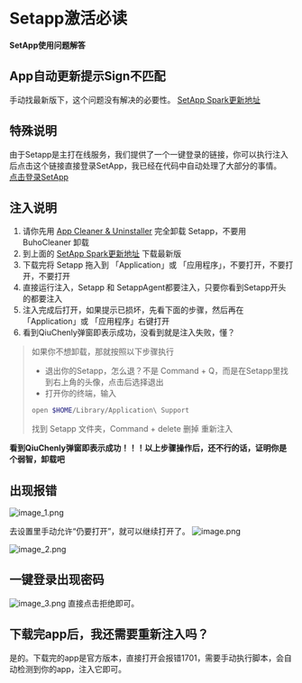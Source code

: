 # Setapp激活必读

**SetApp使用问题解答**

## App自动更新提示Sign不匹配

手动找最新版下，这个问题没有解决的必要性。
[SetApp Spark更新地址](https://store.setapp.com/updates/beta.xml)

## 特殊说明

由于Setapp是主打在线服务，我们提供了一个一键登录的链接，你可以执行注入后点击这个链接直接登录SetApp，我已经在代码中自动处理了大部分的事情。\
[点击登录SetApp](setapp://system/sign_in?access_token=fuckingyoutoken&user_email=qiuchenly@outlook.com)

## 注入说明
1. 请你先用 [App Cleaner & Uninstaller](https://download.nektony.com/pro-support/v3/app-cleaner/update/update.xml) 完全卸载 Setapp，不要用 BuhoCleaner 卸载
2. 到上面的 [SetApp Spark更新地址](https://store.setapp.com/updates/beta.xml) 下载最新版
3. 下载完将 Setapp 拖入到 「Application」或 「应用程序」，不要打开，不要打开，不要打开
4. 直接运行注入，Setapp 和 SetappAgent都要注入，只要你看到Setapp开头的都要注入
5. 注入完成后打开，如果提示已损坏，先看下面的步骤，然后再在「Application」或 「应用程序」右键打开
6. 看到QiuChenly弹窗即表示成功，没看到就是注入失败，懂？

> 如果你不想卸载，那就按照以下步骤执行
> - 退出你的Setapp，怎么退？不是 Command + Q，而是在Setapp里找到右上角的头像，点击后选择退出
> - 打开你的终端，输入
> ```Bash
> open $HOME/Library/Application\ Support
> ```
> 找到 Setapp 文件夹，Command + delete 删掉
> 重新注入

**看到QiuChenly弹窗即表示成功！！！以上步骤操作后，还不行的话，证明你是个弱智，卸载吧**

## 出现报错

![image_1.png](image_1.png)

去设置里手动允许“仍要打开”，就可以继续打开了。
![image.png](image.png)

![image_2.png](image_2.png)

## 一键登录出现密码

![image_3.png](image_3.png)
直接点击拒绝即可。

## 下载完app后，我还需要重新注入吗？

是的。下载完的app是官方版本，直接打开会报错1701，需要手动执行脚本，会自动检测到你的app，注入它即可。